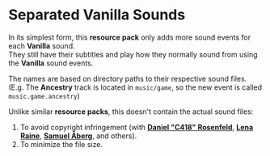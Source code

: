 # Separated Vanilla Sounds  

In its simplest form, this **resource pack** only adds more sound events for each **Vanilla** sound.  
They still have their subtitles and play how they normally sound from using the **Vanilla** sound events.  

The names are based on directory paths to their respective sound files.  
(E.g. The **Ancestry** track is located in `music/game`, so the new event is called `music.game.ancestry`)

Unlike similar **resource packs**, this doesn't contain the actual sound files:  

1. To avoid copyright infringement (with [**Daniel "C418" Rosenfeld**](https://twitter.com/C418), [**Lena Raine**](https://twitter.com/kuraine), [**Samuel Åberg**](https://twitter.com/slamp0000), and others).
2. To minimize the file size.
